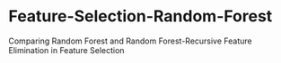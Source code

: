 # Feature-Selection-Random-Forest
Comparing Random Forest and  Random Forest-Recursive Feature Elimination in Feature Selection
